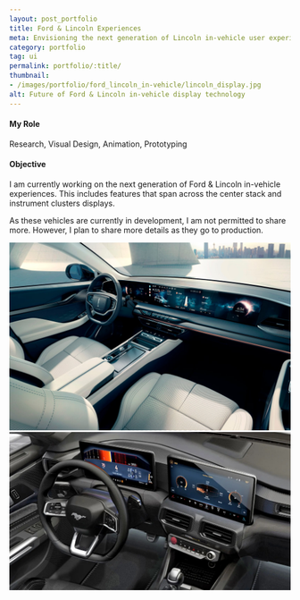 ```yaml
---
layout: post_portfolio
title: Ford & Lincoln Experiences
meta: Envisioning the next generation of Lincoln in-vehicle user experience.
category: portfolio
tag: ui
permalink: portfolio/:title/
thumbnail: 
- /images/portfolio/ford_lincoln_in-vehicle/lincoln_display.jpg
alt: Future of Ford & Lincoln in-vehicle display technology
---
```


#### My Role

Research, Visual Design, Animation, Prototyping

#### Objective

I am currently working on the next generation of Ford & Lincoln in-vehicle experiences. This includes features that span across the center stack and instrument clusters displays.

As these vehicles are currently in development, I am not permitted to share more. However, I plan to share more details as they go to production.

<div class="lightgallery">
  <a href="/images/portfolio/ford_lincoln_in-vehicle/lincoln_display.jpg"><img src="/images/portfolio/ford_lincoln_in-vehicle/lincoln_display.jpg" alt="Lincoln Concept Display"></a>
  <br>
  <a href="/images/portfolio/ford_lincoln_in-vehicle/ford_display.jpg"><img src="/images/portfolio/ford_lincoln_in-vehicle/ford_display.jpg" alt="Ford Mustang Display"></a>
</div>